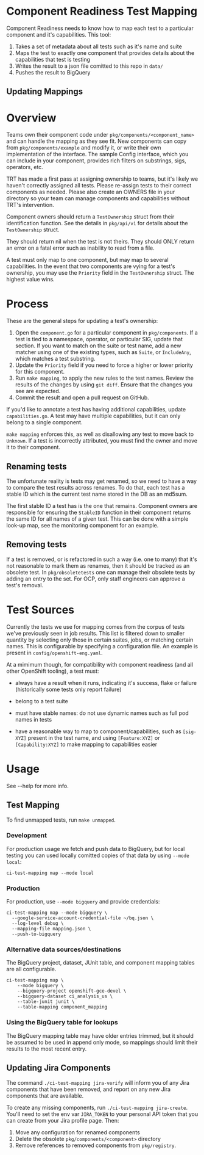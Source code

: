 # Component Readiness Test Mapping

Component Readiness needs to know how to map each test to a particular
component and it's capabilities. This tool:

1. Takes a set of metadata about all tests such as it's name and suite
2. Maps the test to exactly one component that provides details about the capabilities that test is testing
3. Writes the result to a json file comitted to this repo in `data/`
4. Pushes the result to BigQuery

## Updating Mappings

# Overview

Teams own their component code under `pkg/components/<component_name>`
and can handle the mapping as they see fit. New components can copy from
`pkg/components/example` and modify it, or write their own
implementation of the interface. The sample Config interface, which you
can include in your component, provides rich filters on substrings,
sigs, operators, etc.

TRT has made a first pass at assigning ownership to teams, but it's
likely we haven't correctly assigned all tests. Please re-assign tests
to their correct components as needed.  Please also create an OWNERS
file in your directory so your team can manage components and
capabilities without TRT's intervention.

Component owners should return a `TestOwnership` struct from their
identification function. See the details in `pkg/api/v1` for details
about the `TestOwnership` struct.

They should return nil when the test is not theirs.  They should ONLY
return an error on a fatal error such as inability to read from a file.

A test must only map to one component, but may map to several
capabilities.  In the event that two components are vying for a test's
ownership, you may use the `Priority` field in the `TestOwnership`
struct.  The highest value wins.

# Process

These are the general steps for updating a test's ownership:

1. Open the `component.go` for a particular component in
   `pkg/components`. If a test is tied to a namespace, operator, or
   particular SIG, update that section. If you want to match on the
   suite or test name, add a new matcher using one of the existing
   types, such as `Suite`, or `IncludeAny`, which matches a test
   substring.
2. Update the `Priority` field if you need to force a higher or lower
   priority for this component.
3. Run `make mapping`, to apply the new rules to the test names. Review
   the results of the changes by using `git diff`.  Ensure that the
   changes you see are expected.
4. Commit the result and open a pull request on GitHub.

If you'd like to annotate a test has having additional capabilities,
update `capabilities.go`. A test may have multiple capabilities, but it
can only belong to a single component.

`make mapping` enforces this, as well as disallowing any test to move
back to `Unknown`. If a test is incorrectly attributed, you must find
the owner and move it to their component.

## Renaming tests

The unfortunate reality is tests may get renamed, so we need to have a
way to compare the test results across renames. To do that, each test
has a stable ID which is the current test name stored in the DB as an
md5sum.

The first stable ID a test has is the one that remains. Component owners are
responsible for ensuring the `StableID` function in their component
returns the same ID for all names of a given test. This can be done with
a simple look-up map, see the monitoring component for an example.

## Removing tests

If a test is removed, or is refactored in such a way (i.e. one to many)
that it's not reasonable to mark them as renames, then it should be
tracked as an obsolete test. In `pkg/obsoletetests` one can manage their
obsolete tests by adding an entry to the set.  For OCP, only staff
engineers can approve a test's removal.

# Test Sources

Currently the tests we use for mapping comes from the corpus of tests
we've previously seen in job results. This list is filtered down to
smaller quantity by selecting only those in certain suites, jobs, or
matching certain names.  This is configurable by specifying a
configuration file. An example is present in
`config/openshift-eng.yaml`.

At a mimimum though, for compatibility with component readiness (and all
other OpenShift tooling), a test must:

* always have a result when it runs, indicating it's success, flake or failure (historically some tests only report failure)

* belong to a test suite

* must have stable names: do not use dynamic names such as full pod names in tests

* have a reasonable way to map to component/capabilities, such as `[sig-XYZ]` present in the test name, and using `[Feature:XYZ]` or `[Capability:XYZ]` to make mapping to capabilities easier

# Usage

See --help for more info.

## Test Mapping

To find unmapped tests, run `make unmapped`.

### Development

For production usage we fetch and push data to BigQuery, but for local
testing you can used locally comitted copies of that data by using
`--mode local`:

```
ci-test-mapping map --mode local
```

### Production

For production, use `--mode bigquery` and provide credentials:

```
ci-test-mapping map --mode bigquery \
  --google-service-account-credential-file ~/bq.json \
  --log-level debug \
  --mapping-file mapping.json \
  --push-to-bigquery
```

### Alternative data sources/destinations

The BigQuery project, dataset, JUnit table, and component mapping tables
are all configurable.

```
ci-test-mapping map \
    --mode bigquery \
    --bigquery-project openshift-gce-devel \
    --bigquery-dataset ci_analysis_us \
    --table-junit junit \
    --table-mapping component_mapping
```

### Using the BigQuery table for lookups

The BigQuery mapping table may have older entries trimmed, but it should
be assumed to be used in append only mode, so mappings should limit
their results to the most recent entry.

## Updating Jira Components

The command `./ci-test-mapping jira-verify` will inform you of any Jira
components that have been removed, and report on any new Jira components
that are available.

To create any missing components, run `./ci-test-mapping jira-create`.
You'll need to set the env var `JIRA_TOKEN` to your personal API token
that you can create from your Jira profile page. Then:

1. Move any configuration for renamed components
2. Delete the obsolete `pkg/components/<component>` directory
3. Remove references to removed components from `pkg/registry`.

